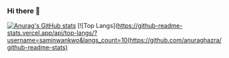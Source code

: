 ### Hi there 👋

<!--
**saminwankwo/saminwankwo** is a ✨ _special_ ✨ repository because its `README.md` (this file) appears on your GitHub profile.

Here are some ideas to get you started:

- 🔭 I’m currently working on ...
- 🌱 I’m currently learning ...
- 👯 I’m looking to collaborate on ...
- 🤔 I’m looking for help with ...
- 💬 Ask me about ...
- 📫 How to reach me: ...
- 😄 Pronouns: ...
- ⚡ Fun fact: ...
-->

[![Anurag's GitHub stats](https://github-readme-stats.vercel.app/api?username=saminwankwo)](https://github.com/anuraghazra/github-readme-stats)
[![Top Langs](https://github-readme-stats.vercel.app/api/top-langs/?username=saminwankwo&langs_count=10(https://github.com/anuraghazra/github-readme-stats)
